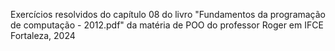 Exercícios resolvidos do capítulo 08 do livro "Fundamentos da programação de computação - 2012.pdf" da matéria de POO do professor Roger em IFCE Fortaleza, 2024
